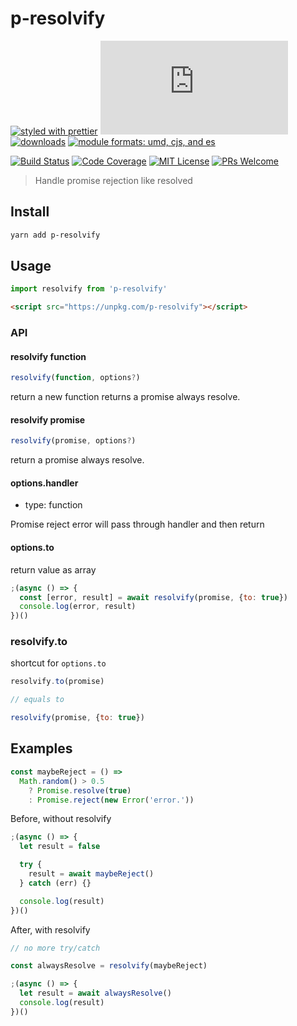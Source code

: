 # p-resolvify

[![styled with prettier](https://img.shields.io/badge/styled_with-prettier-ff69b4.svg?style=flat-square)](https://github.com/prettier/prettier)
[![gzip size](http://img.badgesize.io/https://unpkg.com/p-resolvify/dist/index.min.mjs?compression=gzip&label=gzip%20size&style=flat-square)](https://unpkg.com/p-resolvify/dist/)
[![downloads](https://img.shields.io/npm/dm/p-resolvify.svg?style=flat-square)](https://www.npmtrends.com/p-resolvify)
[![module formats: umd, cjs, and es](https://img.shields.io/badge/module%20formats-umd%2C%20cjs%2C%20es-green.svg?style=flat-square)](https://unpkg.com/p-resolvify/dist/)

[![Build Status](https://img.shields.io/travis/fisker/p-resolvify.svg?style=flat-square)](https://travis-ci.org/fisker/p-resolvify)
[![Code Coverage](https://img.shields.io/coveralls/github/fisker/p-resolvify.svg?style=flat-square)](https://coveralls.io/github/fisker/p-resolvify)
[![MIT License](https://img.shields.io/npm/l/p-resolvify.svg?style=flat-square)](https://github.com/fisker/p-resolvify/blob/master/license)
[![PRs Welcome](https://img.shields.io/badge/PRs-welcome-brightgreen.svg?style=flat-square)](http://makeapullrequest.com)

> Handle promise rejection like resolved

## Install

```bash
yarn add p-resolvify
```

## Usage

```js
import resolvify from 'p-resolvify'
```

```html
<script src="https://unpkg.com/p-resolvify"></script>
```

### API

#### resolvify function

```js
resolvify(function, options?)
```

return a new function returns a promise always resolve.

#### resolvify promise

```js
resolvify(promise, options?)
```

return a promise always resolve.

#### options.handler

- type: function

Promise reject error will pass through handler and then return

#### options.to

return value as array

```js
;(async () => {
  const [error, result] = await resolvify(promise, {to: true})
  console.log(error, result)
})()
```

### resolvify.to

shortcut for `options.to`

```js
resolvify.to(promise)

// equals to

resolvify(promise, {to: true})
```

## Examples

```js
const maybeReject = () =>
  Math.random() > 0.5
    ? Promise.resolve(true)
    : Promise.reject(new Error('error.'))
```

Before, without resolvify

```js
;(async () => {
  let result = false

  try {
    result = await maybeReject()
  } catch (err) {}

  console.log(result)
})()
```

After, with resolvify

```js
// no more try/catch

const alwaysResolve = resolvify(maybeReject)

;(async () => {
  let result = await alwaysResolve()
  console.log(result)
})()
```
